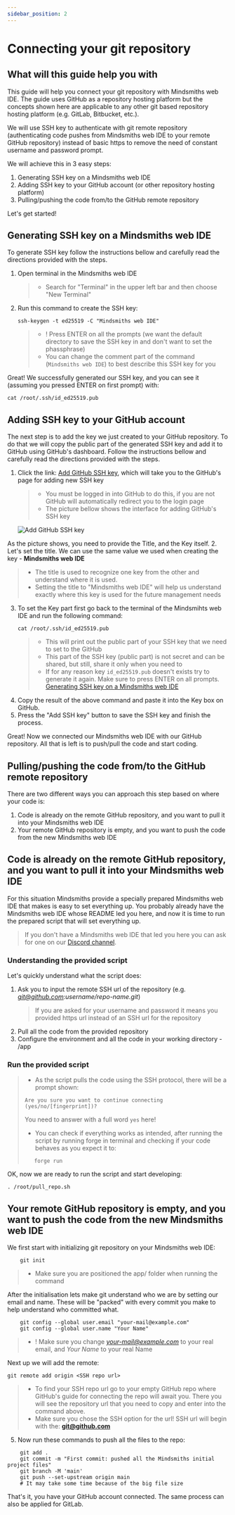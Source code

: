 ```yaml
---
sidebar_position: 2
---
```


# Connecting your git repository

## What will this guide help you with

This guide will help you connect your git repository with Mindsmiths web IDE. The guide uses GitHub as a repository hosting 
platform but the concepts shown here are applicable to any other git based repository hosting platform 
(e.g. GitLab, Bitbucket, etc.).

We will use SSH key to authenticate with git remote repository (authenticating code pushes from Mindsmiths web IDE to 
your remote GitHub repository) instead of basic https to remove the need of constant username and password prompt.

We will achieve this in 3 easy steps:
1. Generating SSH key on a Mindsmiths web IDE
2. Adding SSH key to your GitHub account (or other repository hosting platform)
3. Pulling/pushing the code from/to the GitHub remote repository

Let's get started!


## Generating SSH key on a Mindsmiths web IDE
To generate SSH key follow the instructions bellow and carefully read the directions provided with the steps.

1. Open terminal in the Mindsmiths web IDE
   > - Search for "Terminal" in the upper left bar and then choose "New Terminal"
2. Run this command to create the SSH key:
    ```commandline
    ssh-keygen -t ed25519 -C "Mindsmiths web IDE"
    ```
    > - ! Press ENTER on all the prompts (we want the default directory to save the SSH key in and don't want to set the phassphrase) 
    > - You can change the comment part of the command (`Mindsmiths web IDE`) to best describe this SSH key for you

Great! We successfully generated our SSH key, and you can see it (assuming you pressed ENTER on first prompt) with:   
```commandline 
cat /root/.ssh/id_ed25519.pub
```


## Adding SSH key to your GitHub account
The next step is to add the key we just created to your GitHub repository. To do that we will copy the public part of the 
generated SSH key and add it to GitHub using GitHub's dashboard.
Follow the instructions bellow and carefully read the directions provided with the steps.

1. Click the link: [Add GitHub SSH key](https://github.com/settings/ssh/new), which will take you to the GitHub's page for
adding new SSH key
    > - You must be logged in into GitHub to do this, if you are not GitHub will automatically redirect you to the login page
    > - The picture bellow shows the interface for adding GitHub's SSH key
    
    ![Add GitHub SSH key](/img/connecting-git-repo/add-gitlab-ssh-key.png)

As the picture shows, you need to provide the Title, and the Key itself.
2. Let's set the title. We can use the same value we used when creating the key - **Mindsmiths web IDE**
   > - The title is used to recognize one key from the other and understand where it is used.
   > - Setting the title to "Mindsmiths web IDE" will help us understand exactly where this key is used for the future 
management needs
3. To set the Key part first go back to the terminal of the Mindsmihts web IDE and run the following command:
   ```commandline
   cat /root/.ssh/id_ed25519.pub
   ```
   > - This will print out the public part of your SSH key that we need to set to the GitHub
   > - This part of the SSH key (public part) is not secret and can be shared, but still, share it only when you need to
   > - If for any reason key `id_ed25519.pub` doesn't exists try to generate it again. Make sure to press ENTER on all prompts. 
   [Generating SSH key on a Mindsmiths web IDE](#generating-ssh-key-on-a-mindsmiths-web-ide) 
4. Copy the result of the above command and paste it into the Key box on GitHub.
5. Press the "Add SSH key" button to save the SSH key and finish the process.

Great! Now we connected our Mindsmiths web IDE with our GitHub repository. All that is left is to push/pull the code and 
start coding.


## Pulling/pushing the code from/to the GitHub remote repository
There are two different ways you can approach this step based on where your code is:
1. Code is already on the remote GitHub repository, and you want to pull it into your Mindsmiths web IDE
2. Your remote GitHub repository is empty, and you want to push the code from the new Mindsmiths web IDE

## Code is already on the remote GitHub repository, and you want to pull it into your Mindsmiths web IDE
For this situation Mindsmiths provide a specially prepared Mindsmiths web IDE that makes is easy to set everything up. 
You probably already have the Mindsmiths web IDE whose README led you here, and now it is time to run the prepared script 
that will set everything up.
> If you don't have a Mindsmiths web IDE that led you here you can ask for one on our [Discord channel](https://discord.gg/knYDVJ5Ez8).

### Understanding the provided script 

Let's quickly understand what the script does:
1. Ask you to input the remote SSH url of the repository (e.g. *git@github.com:username/repo-name.git*)
    > If you are asked for your username and password it means you provided https url instead of an SSH url for the 
      repository
2. Pull all the code from the provided repository
3. Configure the environment and all the code in your working directory - /app

### Run the provided script
> - As the script pulls the code using the SSH protocol, there will be a prompt shown:
> ```commandline
> Are you sure you want to continue connecting (yes/no/[fingerprint])?
> ```
> You need to answer with a full word `yes` here!
> - You can check if everything works as intended, after running the script by running forge in terminal and checking if 
> your code behaves as you expect it to:
>```commandline
>    forge run
>```

OK, now we are ready to run the script and start developing:
```commandline
. /root/pull_repo.sh
```

## Your remote GitHub repository is empty, and you want to push the code from the new Mindsmiths web IDE
We first start with initializing git repository on your Mindsmiths web IDE:
```commandline
    git init
```
> - Make sure you are positioned the app/ folder when running the command

After the initialisation lets make git understand who we are by setting our email and name. These will be "packed" 
with every commit you make to help understand who committed what.
```commandline
    git config --global user.email "your-mail@example.com"
    git config --global user.name "Your Name"
```
> - ! Make sure you change *your-mail@example.com* to your real email, and *Your Name* to your real Name

Next up we will add the remote:
```commandline
git remote add origin <SSH repo url> 
```
> - To find your SSH repo url go to your empty GitHub repo where GitHub's guide for connecting the repo will await you. 
> There you will see the repository url that you need to copy and enter into the command above.
> - Make sure you chose the SSH option for the url! SSH url will begin with the: **git@github.com**

5. Now run these commands to push all the files to the repo:
```commandline
    git add .
    git commit -m "First commit: pushed all the Mindsmiths initial project files"
    git branch -M 'main'
    git push --set-upstream origin main 
    # It may take some time because of the big file size
```
That's it, you have your GitHub account connected. The same process can also be applied for GitLab.